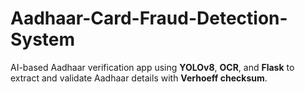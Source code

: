 # Aadhaar-Card-Fraud-Detection-System
AI-based Aadhaar verification app using **YOLOv8**, **OCR**, and **Flask** to extract and validate Aadhaar details with **Verhoeff checksum**.
